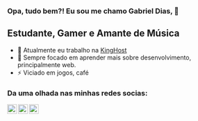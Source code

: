 ### Opa, tudo bem?! Eu sou me chamo Gabriel Dias, 👋

## Estudante, Gamer e Amante de Música
- 🔭 Atualmente eu trabalho na [KingHost](https://king.host)
- 🌱 Sempre focado em aprender mais sobre desenvolvimento, principalmente web.
- ⚡  Viciado em jogos, café

### Da uma olhada nas minhas redes socias:
[<img align="left" alt="Gabriel Dias | Twitter" width="22px" src="https://cdn.jsdelivr.net/npm/simple-icons@v3/icons/twitter.svg" />](https://twitter.com/days_gabriel)
[<img align="left" alt="Gabriel Dias | LinkedIn" width="22px" src="https://cdn.jsdelivr.net/npm/simple-icons@v3/icons/linkedin.svg" />](https://www.linkedin.com/in/gabrieldias102/)
[<img align="left" alt="Gabriel Dias | Instagram" width="22px" src="https://cdn.jsdelivr.net/npm/simple-icons@v3/icons/instagram.svg" />](https://www.instagram.com/gabriel.dias102/)
